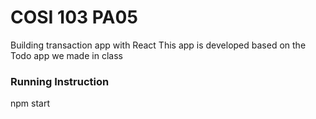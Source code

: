 # COSI 103 PA05
Building transaction app with React
This app is developed based on the Todo app we made in class

### Running Instruction
npm start

